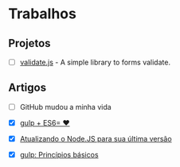 # Trabalhos

## Projetos
- [ ] [validate.js](https://github.com/dleitee/validate.js) - A simple library to forms validate. 

## Artigos
- [ ] GitHub mudou a minha vida
- [x] [gulp + ES6= ❤](https://medium.com/@dleitee/gulp-es2015-b2070a723367)
- [x] [Atualizando o Node.JS para sua última versão](https://medium.com/@dleitee/atualizando-o-node-js-para-sua-%C3%BAltima-vers%C3%A3o-8119a7f872a4)
- [x] [gulp: Princípios básicos](https://medium.com/@dleitee/gulp-princ%C3%ADpios-b%C3%A1sicos-2c3f6c6ccedd)

